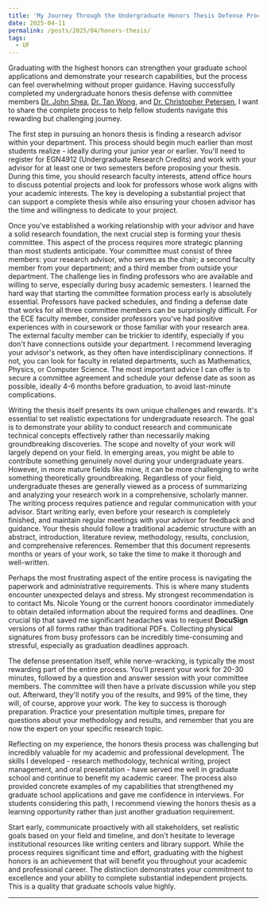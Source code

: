 ```yaml
---
title: 'My Journey Through the Undergraduate Honors Thesis Defense Process'
date: 2025-04-11
permalink: /posts/2025/04/honors-thesis/
tags:
  - UF
---
```


Graduating with the highest honors can strengthen your graduate school applications and demonstrate your research capabilities, but the process can feel overwhelming without proper guidance. 
Having successfully completed my undergraduate honors thesis defense with committee members [Dr. John Shea](https://www.ece.ufl.edu/people/faculty/john-m-shea/), [Dr. Tan Wong](https://www.ece.ufl.edu/people/faculty/tan-wong/), 
and [Dr. Christopher Petersen](https://mae.ufl.edu/people/name/christopher-petersen/), 
I want to share the complete process to help fellow students navigate this rewarding but challenging journey. <br>

The first step in pursuing an honors thesis is finding a research advisor within your department. This process should begin much earlier than most students realize - ideally during your junior year or earlier. 
You'll need to register for EGN4912 (Undergraduate Research Credits) and work with your advisor for at least one or two semesters before proposing your thesis. 
During this time, you should research faculty interests, attend office hours to discuss potential projects and look for professors whose work aligns with your academic interests. 
The key is developing a substantial project that can support a complete thesis while also ensuring your chosen advisor has the time and willingness to dedicate to your project. <br>

Once you've established a working relationship with your advisor and have a solid research foundation, the next crucial step is forming your thesis committee. 
This aspect of the process requires more strategic planning than most students anticipate. 
Your committee must consist of three members: your research advisor, who serves as the chair; a second faculty member from your department; and a third member from outside your department. 
The challenge lies in finding professors who are available and willing to serve, especially during busy academic semesters.
I learned the hard way that starting the committee formation process early is absolutely essential. Professors have packed schedules, 
and finding a defense date that works for all three committee members can be surprisingly difficult. 
For the ECE faculty member, consider professors you've had positive experiences with in coursework or those familiar with your research area. 
The external faculty member can be trickier to identify, especially if you don't have connections outside your department. 
I recommend leveraging your advisor's network, as they often have interdisciplinary connections. If not, you can look for faculty in related departments, 
such as Mathematics, Physics, or Computer Science. The most important advice I can offer is to secure a committee agreement and schedule your defense date as soon as possible, 
ideally 4-6 months before graduation, to avoid last-minute complications. <br> 

Writing the thesis itself presents its own unique challenges and rewards. It's essential to set realistic expectations for undergraduate research. 
The goal is to demonstrate your ability to conduct research and communicate technical concepts effectively rather than necessarily making groundbreaking discoveries. 
The scope and novelty of your work will largely depend on your field. In emerging areas, you might be able to contribute something genuinely novel during your undergraduate years. 
However, in more mature fields like mine, it can be more challenging to write something theoretically groundbreaking. 
Regardless of your field, undergraduate theses are generally viewed as a process of summarizing and analyzing your research work in a comprehensive, scholarly manner.
The writing process requires patience and regular communication with your advisor. Start writing early, 
even before your research is completely finished, and maintain regular meetings with your advisor for feedback and guidance. 
Your thesis should follow a traditional academic structure with an abstract, introduction, literature review, methodology, results, conclusion, 
and comprehensive references. Remember that this document represents months or years of your work, so take the time to make it thorough and well-written. <br> 

Perhaps the most frustrating aspect of the entire process is navigating the paperwork and administrative requirements. This is where many students encounter unexpected delays and stress. 
My strongest recommendation is to contact Ms. Nicole Young or the current honors coordinator immediately to obtain detailed information about the required forms and deadlines. 
One crucial tip that saved me significant headaches was to request **DocuSign** versions of all forms rather than traditional PDFs. 
Collecting physical signatures from busy professors can be incredibly time-consuming and stressful, especially as graduation deadlines approach. <br>

The defense presentation itself, while nerve-wracking, is typically the most rewarding part of the entire process. You'll present your work for 20-30 minutes, followed by a question and answer session with your committee members. 
The committee will then have a private discussion while you step out. Afterward, they'll notify you of the results, and 99% of the time, they will, of course, approve your work. 
The key to success is thorough preparation. Practice your presentation multiple times, prepare for questions about your methodology and results, and remember that you are now the expert on your specific research topic. <br>

Reflecting on my experience, the honors thesis process was challenging but incredibly valuable for my academic and professional development. 
The skills I developed - research methodology, technical writing, project management, and oral presentation - have served me well in graduate school and continue to benefit my academic career. 
The process also provided concrete examples of my capabilities that strengthened my graduate school applications and gave me confidence in interviews.
For students considering this path, I recommend viewing the honors thesis as a learning opportunity rather than just another graduation requirement. <br>

Start early, communicate proactively with all stakeholders, set realistic goals based on your field and timeline, and don't hesitate to leverage institutional resources like writing centers and library support. 
While the process requires significant time and effort, graduating with the highest honors is an achievement that will benefit you throughout your academic and professional career. 
The distinction demonstrates your commitment to excellence and your ability to complete substantial independent projects. This is a quality that graduate schools value highly.

------